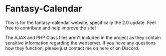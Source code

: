 # Fantasy-Calendar
This is for the fantasy-calendar website, specifically the 2.0 update. Feel free to contribute and help improve the site!

The AJAX and PHP Class files aren't included in the project as they contain sensitive information regarding the webserver. If you have any questions how they function, please just contact me on here or on Discord.
